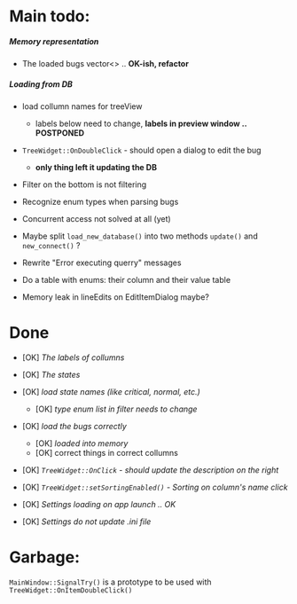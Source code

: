 Main todo:
==========

##### Memory representation
* The loaded bugs vector<>   .. **OK-ish, refactor**

##### Loading from DB
* load collumn names for treeView
    * labels below need to change, **labels in preview window   .. POSTPONED**


* ```TreeWidget::OnDoubleClick``` - should open a dialog to edit the bug
    * **only thing left it updating the DB**


* Filter on the bottom is not filtering


* Recognize enum types when parsing bugs


* Concurrent access not solved at all (yet)
* Maybe split ```load_new_database()``` into two methods ```update()``` and ```new_connect()``` ?
* Rewrite "Error executing querry" messages
* Do a table with enums: their column and their value table
* Memory leak in lineEdits on EditItemDialog maybe?

Done
====

* [OK] _The labels of collumns_
* [OK] _The states_


* [OK] _load state names (like critical, normal, etc.)_
    * [OK] _type enum list in filter needs to change_
* [OK] _load the bugs correctly_
    * [OK] _loaded into memory_
    * [OK] correct things in correct collumns
* [OK] _```TreeWidget::OnClick``` - should update the description on the right_
* [OK] _```TreeWidget::setSortingEnabled()```  -  Sorting on column's name click_
* [OK] _Settings loading on app launch .. OK_
* [OK] _Settings do not update .ini file_

Garbage:
========

  ```MainWindow::SignalTry()``` is a prototype to be used with ```TreeWidget::OnItemDoubleClick()```

